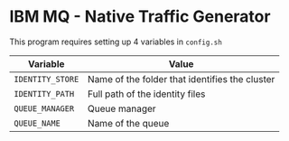IBM MQ - Native Traffic Generator
=================================

This program requires setting up 4 variables in `config.sh`

|Variable|Value|
|---|---|
|`IDENTITY_STORE`|Name of the folder that identifies the cluster|
|`IDENTITY_PATH`|Full path of the identity files|
|`QUEUE_MANAGER`|Queue manager|
|`QUEUE_NAME`|Name of the queue|

